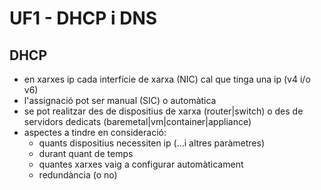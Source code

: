 # UF1 - DHCP i DNS
## DHCP
- en xarxes ip cada interfície de xarxa (NIC) cal que tinga una ip (v4 i/o v6)
- l'assignació pot ser manual (SIC) o automàtica
- se pot realitzar des de dispositius de xarxa (router|switch) o des de servidors dedicats (baremetal|vm|container|appliance)
- aspectes a tindre en consideració:
  - quants dispositius necessiten ip (...i altres paràmetres)
  - durant quant de temps
  - quantes xarxes vaig a configurar automàticament
  - redundància (o no)
